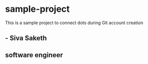 # sample-project
This is a sample project to connect dots during Git account creation

## - Siva Saketh
##   software engineer
